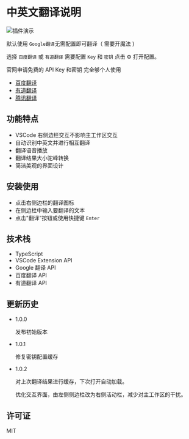 # 中英文翻译说明

![插件演示](https://i-blog.csdnimg.cn/direct/7993eca04705409bb75f7eebecf12b77.gif#pic_center)

默认使用 `Google翻译`无需配置即可翻译（ 需要开魔法 )

选择 `百度翻译` 或 `有道翻译` 需要配置 `Key` 和 `密钥` 点击 ⚙️ 打开配置。

官网申请免费的 API Key 和密钥 完全够个人使用

- [百度翻译](https://fanyi-api.baidu.com/)
- [有道翻译](https://ai.youdao.com/)
- [腾讯翻译](https://console.cloud.tencent.com/cam/capi)

## 功能特点

- VSCode 右侧边栏交互不影响主工作区交互
- 自动识别中英文并进行相互翻译
- 翻译语音播放
- 翻译结果大小驼峰转换
- 简洁美观的界面设计

## 安装使用

- 点击右侧边栏的翻译图标
- 在侧边栏中输入要翻译的文本
- 点击"翻译"按钮或使用快捷键 `Enter`

## 技术栈

- TypeScript
- VSCode Extension API
- Google 翻译 API
- 百度翻译 API
- 有道翻译 API

## 更新历史

- 1.0.0

  发布初始版本

- 1.0.1

  修复密钥配置缓存

- 1.0.2

  对上次翻译结果进行缓存，下次打开自动加载。

  优化交互界面，由左侧侧边栏改为右侧活动栏，减少对主工作区的干扰。

## 许可证

MIT
